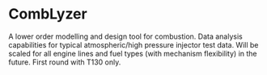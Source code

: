# CombLyzer
A lower order modelling and design tool for combustion. Data analysis capabilities for typical atmospheric/high pressure injector test data. Will be scaled for all engine lines and fuel types (with mechanism flexibility) in the future. First round with T130 only.


